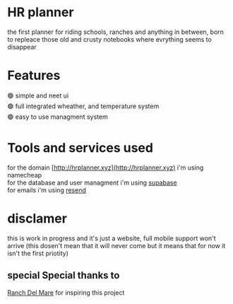 # HR planner 
the first planner for riding schools, ranches and anything in between, born to repleace those old and crusty notebooks where evrything seems to disappear

# Features 
🟢 simple and neet ui \
🟢 full integrated wheather, and temperature system \
🟢 easy to use managment system 


# Tools and services used

for the domain [http://hrplanner.xyz](http://hrplanner.xyz) i'm using namecheap \
for the database and user managment i'm using [supabase](https://supabase.com) \
for emails i'm using [resend](https://resend.com)



# disclamer
this is work in progress and it's just a website, full mobile support won't arrive (this dosen't mean that it will never come but it means that for now it isn't the first priotity)

## special Special thanks to
[Ranch Del Mare](https://www.instagram.com/chiara_e_fausto_horsemanship/?igsh=aWdxajR1enpqMzRo) for inspiring this project
